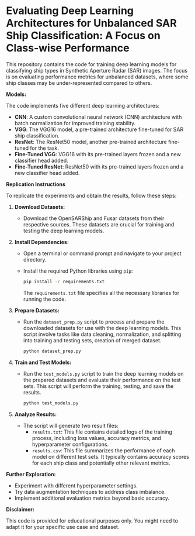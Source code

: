 # Evaluating Deep Learning Architectures for Unbalanced SAR Ship Classification: A Focus on Class-wise Performance

This repository contains the code for training deep learning models for classifying ship types in Synthetic Aperture Radar (SAR) images. The focus is on evaluating performance metrics for unbalanced datasets, where some ship classes may be under-represented compared to others.

**Models:**

The code implements five different deep learning architectures:

* **CNN**: A custom convolutional neural network (CNN) architecture with batch normalization for improved training stability.
* **VGG**: The VGG16 model, a pre-trained architecture fine-tuned for SAR ship classification.
* **ResNet**: The ResNet50 model, another pre-trained architecture fine-tuned for the task.
* **Fine-Tuned VGG**: VGG16 with its pre-trained layers frozen and a new classifier head added.
* **Fine-Tuned ResNet**: ResNet50 with its pre-trained layers frozen and a new classifier head added.

**Replication Instructions**

To replicate the experiments and obtain the results, follow these steps:

1. **Download Datasets:**
   - Download the OpenSARShip and Fusar datasets from their respective sources. These datasets are crucial for training and testing the deep learning models.

2. **Install Dependencies:**
   - Open a terminal or command prompt and navigate to your project directory.
   - Install the required Python libraries using `pip`:

     ```bash
     pip install -r requirements.txt
     ```

     The `requirements.txt` file specifies all the necessary libraries for running the code.

3. **Prepare Datasets:**
   - Run the `dataset_prep.py` script to process and prepare the downloaded datasets for use with the deep learning models. This script involve tasks like data cleaning, normalization, and splitting into training and testing sets, creation of merged dataset.

     ```bash
     python dataset_prep.py
     ```

4. **Train and Test Models:**
   - Run the `test_models.py` script to train the deep learning models on the prepared datasets and evaluate their performance on the test sets. This script will perform the training, testing, and save the results.

     ```bash
     python test_models.py
     ```

5. **Analyze Results:**
   - The script will generate two result files:
     - `results.txt`: This file contains detailed logs of the training process, including loss values, accuracy metrics, and hyperparameter configurations.
     - `results.csv`: This file summarizes the performance of each model on different test sets. It typically contains accuracy scores for each ship class and potentially other relevant metrics.


**Further Exploration:**

* Experiment with different hyperparameter settings.
* Try data augmentation techniques to address class imbalance.
* Implement additional evaluation metrics beyond basic accuracy.

**Disclaimer:**

This code is provided for educational purposes only. You might need to adapt it for your specific use case and dataset.
